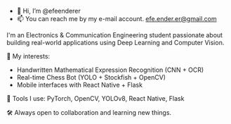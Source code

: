 - 👋 Hi, I’m @efeenderer
- 📫 You can reach me by my e-mail account. efe.ender.er@gmail.com

I'm an Electronics & Communication Engineering student passionate about building real-world applications using Deep Learning and Computer Vision.

🧠 My interests:
- Handwritten Mathematical Expression Recognition (CNN + OCR)
- Real-time Chess Bot (YOLO + Stockfish + OpenCV)
- Mobile interfaces with React Native + Flask

🚀 Tools I use: PyTorch, OpenCV, YOLOv8, React Native, Flask

🛠️ Always open to collaboration and learning new things.
